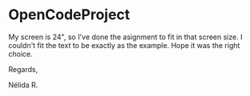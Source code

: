 # OpenCodeProject

My screen is 24", so I've done the asignment to fit in that screen size.
I couldn't fit the text to be exactly as the example.
Hope it was the right choice.

Regards,

Nélida R.
